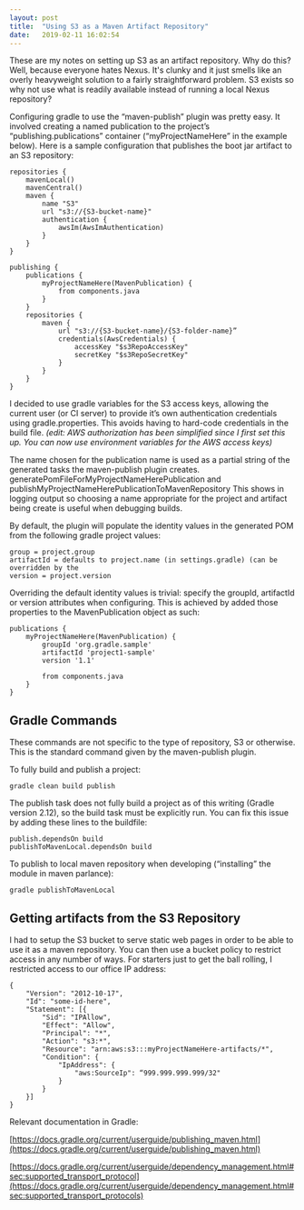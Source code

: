 ```yaml
---
layout: post
title:  "Using S3 as a Maven Artifact Repository"
date:   2019-02-11 16:02:54
---
```

These are my notes on setting up S3 as an artifact repository. Why do this?  Well, because everyone hates Nexus.  It's clunky and it just smells like an overly heavyweight solution to a fairly straightforward problem.  S3 exists so why not use what is readily available instead of running a local Nexus repository?

Configuring gradle to use the “maven-publish” plugin was pretty easy.  It involved creating a named publication to the project’s “publishing.publications” container (“myProjectNameHere” in the example below).  Here is a sample configuration that publishes the boot jar artifact to an S3 repository:

    repositories {
        mavenLocal()
        mavenCentral()
        maven {
            name "S3"
            url "s3://{S3-bucket-name}"
            authentication {
                awsIm(AwsImAuthentication)
            }
        }
    }

    publishing {
        publications {
            myProjectNameHere(MavenPublication) {
                from components.java
            }
        }
        repositories {
            maven {
                url "s3://{S3-bucket-name}/{S3-folder-name}”
                credentials(AwsCredentials) {
    	            accessKey "$s3RepoAccessKey"
    	            secretKey "$s3RepoSecretKey"
    	        }
            }
        }
    }

I decided to use gradle variables for the S3 access keys, allowing the current user (or CI server) to provide it’s own authentication credentials using gradle.properties.  This avoids having to hard-code credentials in the build file.
_(edit: AWS authorization has been simplified since I first set this up. You can now use environment variables for the AWS access keys)_

The name chosen for the publication name is used as a partial string of the generated tasks the maven-publish plugin creates.
generatePomFileForMyProjectNameHerePublication and publishMyProjectNameHerePublicationToMavenRepository
This shows in logging output so choosing a name appropriate for the project and artifact being create is useful when debugging builds.

By default, the plugin will populate the identity values in the generated POM from the following gradle project values:

    group = project.group
    artifactId = defaults to project.name (in settings.gradle) (can be overridden by the 
    version = project.version

Overriding the default identity values is trivial: specify the groupId, artifactId or version attributes when configuring.  This is achieved by added those properties to the MavenPublication object as such:

    publications {
        myProjectNameHere(MavenPublication) {
            groupId 'org.gradle.sample'
            artifactId 'project1-sample'
            version '1.1'

            from components.java
        }  
    }


Gradle Commands
---------------
These commands are not specific to the type of repository, S3 or otherwise.  This is the standard command given by the maven-publish plugin.

To fully build and publish a project: 

    gradle clean build publish

The publish task does not fully build a project as of this writing (Gradle version 2.12), so the build task must be explicitly run.  You can fix this issue by adding these lines to the buildfile:

    publish.dependsOn build
    publishToMavenLocal.dependsOn build


To publish to local maven repository when developing (“installing” the module in maven parlance): 

    gradle publishToMavenLocal

Getting artifacts from the S3 Repository
----------------------------------------

I had to setup the S3 bucket to serve static web pages in order to be able to use it as a maven repository.  You can then use a bucket policy to restrict access in any number of ways.  For starters just to get the ball rolling, I restricted access to our office IP address:

    {
        "Version": "2012-10-17",
        "Id": "some-id-here",
        "Statement": [{
            "Sid": "IPAllow",
            "Effect": "Allow",
            "Principal": "*",
            "Action": "s3:*",
            "Resource": "arn:aws:s3:::myProjectNameHere-artifacts/*",
            "Condition": {
                "IpAddress": {
                    "aws:SourceIp": “999.999.999.999/32"
                }
            }
        }]
    }

Relevant documentation in Gradle:

[https://docs.gradle.org/current/userguide/publishing_maven.html](https://docs.gradle.org/current/userguide/publishing_maven.html)

[https://docs.gradle.org/current/userguide/dependency_management.html#sec:supported_transport_protocol](https://docs.gradle.org/current/userguide/dependency_management.html#sec:supported_transport_protocols)

